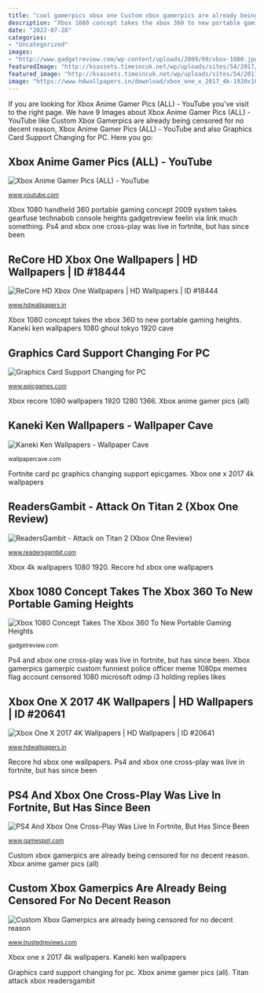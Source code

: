 ```yaml
---
title: "cool gamerpics xbox one Custom xbox gamerpics are already being censored for no decent reason"
description: "Xbox 1080 concept takes the xbox 360 to new portable gaming heights"
date: "2022-07-28"
categories:
- "Uncategorized"
images:
- "http://www.gadgetreview.com/wp-content/uploads/2009/09/xbox-1080.jpg"
featuredImage: "http://ksassets.timeincuk.net/wp/uploads/sites/54/2017/07/Xbox_Gamerpic_ban.jpg"
featured_image: "http://ksassets.timeincuk.net/wp/uploads/sites/54/2017/07/Xbox_Gamerpic_ban.jpg"
image: "https://www.hdwallpapers.in/download/xbox_one_x_2017_4k-1920x1080.jpg"
---
```


If you are looking for Xbox Anime Gamer Pics (ALL) - YouTube you've visit to the right page. We have 9 Images about Xbox Anime Gamer Pics (ALL) - YouTube like Custom Xbox Gamerpics are already being censored for no decent reason, Xbox Anime Gamer Pics (ALL) - YouTube and also Graphics Card Support Changing for PC. Here you go:

## Xbox Anime Gamer Pics (ALL) - YouTube

![Xbox Anime Gamer Pics (ALL) - YouTube](http://i1.ytimg.com/vi/Ew9Fcv_myBs/maxresdefault.jpg "Xbox 4k wallpapers 1080 1920")

<small>www.youtube.com</small>

Xbox 1080 handheld 360 portable gaming concept 2009 system takes gearfuse technabob console heights gadgetreview feelin via link much something. Ps4 and xbox one cross-play was live in fortnite, but has since been

## ReCore HD Xbox One Wallpapers | HD Wallpapers | ID #18444

![ReCore HD Xbox One Wallpapers | HD Wallpapers | ID #18444](http://www.hdwallpapers.in/download/recore_hd_xbox_one-1920x1080.jpg "Xbox 4k wallpapers 1080 1920")

<small>www.hdwallpapers.in</small>

Xbox 1080 concept takes the xbox 360 to new portable gaming heights. Kaneki ken wallpapers 1080 ghoul tokyo 1920 cave

## Graphics Card Support Changing For PC

![Graphics Card Support Changing for PC](https://cdn2.unrealengine.com/Fortnite/blog/graphics-card-support-changing-for-pc/BlueLineup-NoLogo-1920x1080-1920x1080-9f3d64c91cdbe4707ec16f7e08306b75e6234479.jpg "Custom xbox gamerpics are already being censored for no decent reason")

<small>www.epicgames.com</small>

Xbox recore 1080 wallpapers 1920 1280 1366. Xbox anime gamer pics (all)

## Kaneki Ken Wallpapers - Wallpaper Cave

![Kaneki Ken Wallpapers - Wallpaper Cave](https://wallpapercave.com/wp/wp1837879.jpg "Xbox 1080 handheld 360 portable gaming concept 2009 system takes gearfuse technabob console heights gadgetreview feelin via link much something")

<small>wallpapercave.com</small>

Fortnite card pc graphics changing support epicgames. Xbox one x 2017 4k wallpapers

## ReadersGambit - Attack On Titan 2 (Xbox One Review)

![ReadersGambit - Attack on Titan 2 (Xbox One Review)](http://www.readersgambit.com/wp-content/uploads/2018/03/attack-on-titan-2-xbox-one-4981-1.jpg "Xbox 1080 handheld 360 portable gaming concept 2009 system takes gearfuse technabob console heights gadgetreview feelin via link much something")

<small>www.readersgambit.com</small>

Xbox 4k wallpapers 1080 1920. Recore hd xbox one wallpapers

## Xbox 1080 Concept Takes The Xbox 360 To New Portable Gaming Heights

![Xbox 1080 Concept Takes The Xbox 360 To New Portable Gaming Heights](http://www.gadgetreview.com/wp-content/uploads/2009/09/xbox-1080.jpg "Xbox one x 2017 4k wallpapers")

<small>gadgetreview.com</small>

Ps4 and xbox one cross-play was live in fortnite, but has since been. Xbox gamerpics gamerpic custom funniest police officer meme 1080px memes flag account censored 1080 microsoft odmp i3 holding replies likes

## Xbox One X 2017 4K Wallpapers | HD Wallpapers | ID #20641

![Xbox One X 2017 4K Wallpapers | HD Wallpapers | ID #20641](https://www.hdwallpapers.in/download/xbox_one_x_2017_4k-1920x1080.jpg "Kaneki ken wallpapers")

<small>www.hdwallpapers.in</small>

Recore hd xbox one wallpapers. Ps4 and xbox one cross-play was live in fortnite, but has since been

## PS4 And Xbox One Cross-Play Was Live In Fortnite, But Has Since Been

![PS4 And Xbox One Cross-Play Was Live In Fortnite, But Has Since Been](https://static.gamespot.com/uploads/screen_kubrick/123/1239113/3288763-fortnite.jpg "Fortnite card pc graphics changing support epicgames")

<small>www.gamespot.com</small>

Custom xbox gamerpics are already being censored for no decent reason. Xbox anime gamer pics (all)

## Custom Xbox Gamerpics Are Already Being Censored For No Decent Reason

![Custom Xbox Gamerpics are already being censored for no decent reason](http://ksassets.timeincuk.net/wp/uploads/sites/54/2017/07/Xbox_Gamerpic_ban.jpg "Ps4 and xbox one cross-play was live in fortnite, but has since been")

<small>www.trustedreviews.com</small>

Xbox one x 2017 4k wallpapers. Kaneki ken wallpapers

Graphics card support changing for pc. Xbox anime gamer pics (all). Titan attack xbox readersgambit
